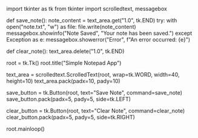 import tkinter as tk
from tkinter import scrolledtext, messagebox

def save_note():
    note_content = text_area.get("1.0", tk.END)
    try:
        with open("note.txt", "w") as file:
            file.write(note_content)
        messagebox.showinfo("Note Saved", "Your note has been saved.")
    except Exception as e:
        messagebox.showerror("Error", f"An error occurred: {e}")

def clear_note():
    text_area.delete("1.0", tk.END)

root = tk.Tk()
root.title("Simple Notepad App")

text_area = scrolledtext.ScrolledText(root, wrap=tk.WORD, width=40, height=10)
text_area.pack(padx=10, pady=10)

save_button = tk.Button(root, text="Save Note", command=save_note)
save_button.pack(padx=5, pady=5, side=tk.LEFT)

clear_button = tk.Button(root, text="Clear Note", command=clear_note)
clear_button.pack(padx=5, pady=5, side=tk.RIGHT)

root.mainloop()

